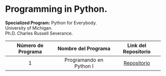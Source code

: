 # Programming in Python.
 **Specialized Program:** Python for Everybody.  
 University of Michigan.  
 Ph.D. Charles Russell Severance.

 | Número de Programa | Nombre del Programa | Link del Repositorio |
 | :----------------: | :-----------------: | :------------------: |
 | 1 | Programando en Python I | [Repositorio](https://github.com/jairomqcode/ProgrammingPython/tree/main/Programming%20in%20Python%20I) |
